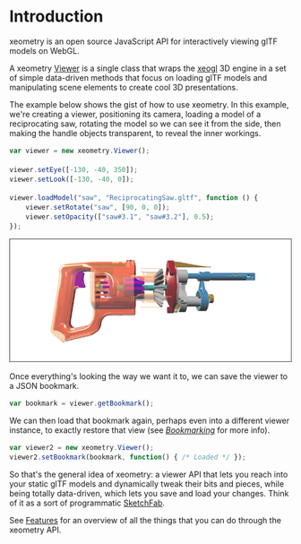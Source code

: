 # Introduction

xeometry is an open source JavaScript API for interactively viewing glTF models on WebGL.

A xeometry [Viewer](http://xeolabs.com/xeometry/docs/#viewer) is a single class that wraps the [xeogl](http://xeogl.org) 3D engine in a set of simple data-driven methods that focus on loading glTF models and manipulating scene elements to create cool 3D presentations.

The example below shows the gist of how to use xeometry. In this example, we're creating a viewer, positioning its camera, loading a model of a reciprocating saw, rotating the model so we can see it from the side, then making the handle objects transparent, to reveal the inner workings.

```javascript
var viewer = new xeometry.Viewer();

viewer.setEye([-130, -40, 350]);
viewer.setLook([-130, -40, 0]);

viewer.loadModel("saw", "ReciprocatingSaw.gltf", function () {
    viewer.setRotate("saw", [90, 0, 0]);
    viewer.setOpacity(["saw#3.1", "saw#3.2"], 0.5);
});
```

[![](assets/transparency.png)](http://xeolabs.com/xeometry/examples/#guidebook_transparency)

Once everything's looking the way we want it to, we can save the viewer to a JSON bookmark.

```javascript
var bookmark = viewer.getBookmark();
```

We can then load that bookmark again, perhaps even into a different viewer instance, to exactly restore that view \(see [_Bookmarking_](bookmarking.md) for more info\).

```javascript
var viewer2 = new xeometry.Viewer();
viewer2.setBookmark(bookmark, function() { /* Loaded */ });
```

So that's the general idea of xeometry: a viewer API that lets you reach into your static glTF models and dynamically tweak their bits and pieces, while being totally data-driven,  which lets you save and load your changes. Think of it as a sort of programmatic [SketchFab](https://sketchfab.com/).

See [Features](/features.md) for an overview of all the things that you can do through the xeometry API.


